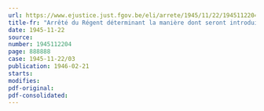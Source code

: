 ```yaml
---
url: https://www.ejustice.just.fgov.be/eli/arrete/1945/11/22/1945112204/justel
title-fr: "Arrêté du Régent déterminant la manière dont seront introduites par les victimes de maladies professionnelles les demandes d'indemnisation ou de révision des indemnités acquises et fixant la procédure pour leur instruction"
date: 1945-11-22
source:
number: 1945112204
page: 888888
case: 1945-11-22/03
publication: 1946-02-21
starts:
modifies:
pdf-original:
pdf-consolidated:
---
```


